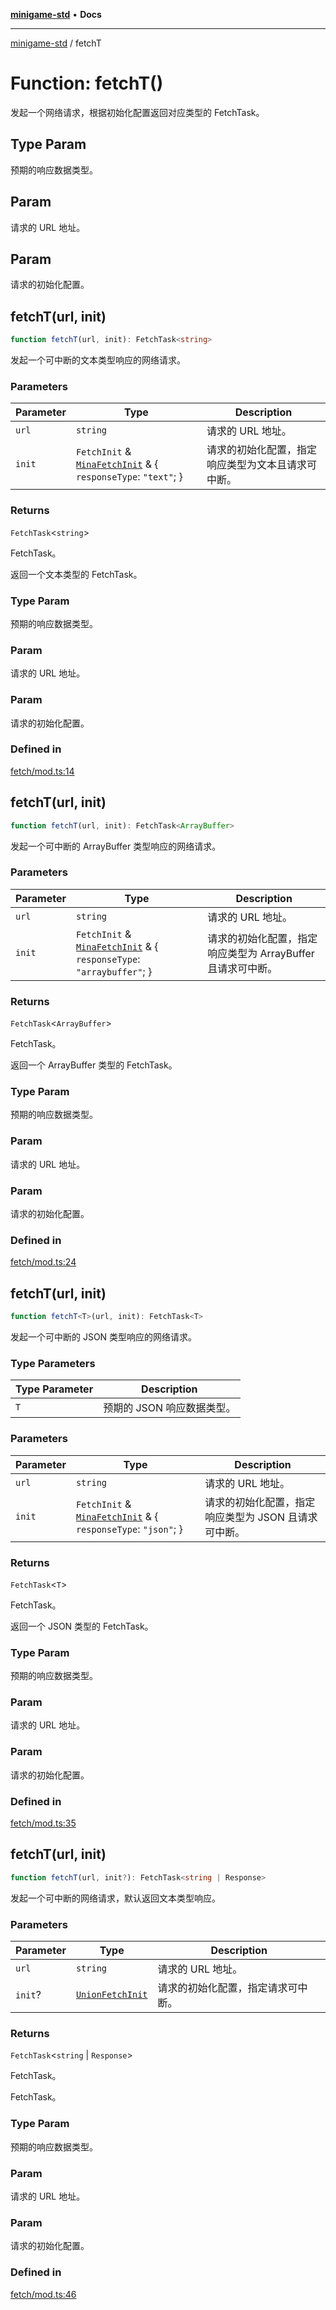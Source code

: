 [**minigame-std**](../README.md) • **Docs**

***

[minigame-std](../README.md) / fetchT

# Function: fetchT()

发起一个网络请求，根据初始化配置返回对应类型的 FetchTask。

## Type Param

预期的响应数据类型。

## Param

请求的 URL 地址。

## Param

请求的初始化配置。

## fetchT(url, init)

```ts
function fetchT(url, init): FetchTask<string>
```

发起一个可中断的文本类型响应的网络请求。

### Parameters

| Parameter | Type | Description |
| ------ | ------ | ------ |
| `url` | `string` | 请求的 URL 地址。 |
| `init` | `FetchInit` & [`MinaFetchInit`](../interfaces/MinaFetchInit.md) & \{ `responseType`: `"text"`; \} | 请求的初始化配置，指定响应类型为文本且请求可中断。 |

### Returns

`FetchTask`\<`string`\>

FetchTask。

返回一个文本类型的 FetchTask。

### Type Param

预期的响应数据类型。

### Param

请求的 URL 地址。

### Param

请求的初始化配置。

### Defined in

[fetch/mod.ts:14](https://github.com/JiangJie/minigame-std/blob/e98ab0af7ad78dc07fcec865ee164ff1e7efe9cf/src/std/fetch/mod.ts#L14)

## fetchT(url, init)

```ts
function fetchT(url, init): FetchTask<ArrayBuffer>
```

发起一个可中断的 ArrayBuffer 类型响应的网络请求。

### Parameters

| Parameter | Type | Description |
| ------ | ------ | ------ |
| `url` | `string` | 请求的 URL 地址。 |
| `init` | `FetchInit` & [`MinaFetchInit`](../interfaces/MinaFetchInit.md) & \{ `responseType`: `"arraybuffer"`; \} | 请求的初始化配置，指定响应类型为 ArrayBuffer 且请求可中断。 |

### Returns

`FetchTask`\<`ArrayBuffer`\>

FetchTask。

返回一个 ArrayBuffer 类型的 FetchTask。

### Type Param

预期的响应数据类型。

### Param

请求的 URL 地址。

### Param

请求的初始化配置。

### Defined in

[fetch/mod.ts:24](https://github.com/JiangJie/minigame-std/blob/e98ab0af7ad78dc07fcec865ee164ff1e7efe9cf/src/std/fetch/mod.ts#L24)

## fetchT(url, init)

```ts
function fetchT<T>(url, init): FetchTask<T>
```

发起一个可中断的 JSON 类型响应的网络请求。

### Type Parameters

| Type Parameter | Description |
| ------ | ------ |
| `T` | 预期的 JSON 响应数据类型。 |

### Parameters

| Parameter | Type | Description |
| ------ | ------ | ------ |
| `url` | `string` | 请求的 URL 地址。 |
| `init` | `FetchInit` & [`MinaFetchInit`](../interfaces/MinaFetchInit.md) & \{ `responseType`: `"json"`; \} | 请求的初始化配置，指定响应类型为 JSON 且请求可中断。 |

### Returns

`FetchTask`\<`T`\>

FetchTask。

返回一个 JSON 类型的 FetchTask。

### Type Param

预期的响应数据类型。

### Param

请求的 URL 地址。

### Param

请求的初始化配置。

### Defined in

[fetch/mod.ts:35](https://github.com/JiangJie/minigame-std/blob/e98ab0af7ad78dc07fcec865ee164ff1e7efe9cf/src/std/fetch/mod.ts#L35)

## fetchT(url, init)

```ts
function fetchT(url, init?): FetchTask<string | Response>
```

发起一个可中断的网络请求，默认返回文本类型响应。

### Parameters

| Parameter | Type | Description |
| ------ | ------ | ------ |
| `url` | `string` | 请求的 URL 地址。 |
| `init`? | [`UnionFetchInit`](../type-aliases/UnionFetchInit.md) | 请求的初始化配置，指定请求可中断。 |

### Returns

`FetchTask`\<`string` \| `Response`\>

FetchTask。

FetchTask。

### Type Param

预期的响应数据类型。

### Param

请求的 URL 地址。

### Param

请求的初始化配置。

### Defined in

[fetch/mod.ts:46](https://github.com/JiangJie/minigame-std/blob/e98ab0af7ad78dc07fcec865ee164ff1e7efe9cf/src/std/fetch/mod.ts#L46)
